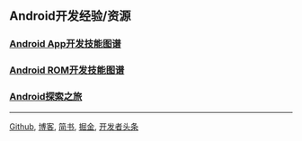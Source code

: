 ## Android开发经验/资源

### [Android App开发技能图谱](https://github.com/mingjunli/AndroidDevResources/blob/master/Android-App%E5%BC%80%E5%8F%91%E6%8A%80%E6%9C%AF%E5%9B%BE%E8%B0%B1.md)

### [Android ROM开发技能图谱](https://github.com/mingjunli/AndroidDevResources/blob/master/Android%20ROM%20%E5%BC%80%E5%8F%91%E6%8A%80%E8%83%BD%E5%9B%BE%E8%B0%B1.md)

### [Android探索之旅](https://github.com/mingjunli/AndroidDevResources/blob/master/Androd%E6%8E%A2%E7%B4%A2%E4%B9%8B%E6%97%85.md)

------
[Github](https://github.com/mingjunli), [博客](www.lmj.wiki), [简书](http://www.jianshu.com/users/bc1dacc65fae), [掘金](http://gold.xitu.io/user/55fea74eddb2af5b92097a64), [开发者头条](http://toutiao.io/subjects/55359)





